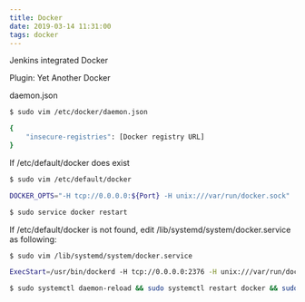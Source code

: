 ```yaml
---
title: Docker
date: 2019-03-14 11:31:00
tags: docker
---
```


Jenkins integrated Docker

<!-- more -->

Plugin: Yet Another Docker

daemon.json
```bash
$ sudo vim /etc/docker/daemon.json

{
    "insecure-registries": [Docker registry URL]
}
```

If /etc/default/docker does exist

```bash
$ sudo vim /etc/default/docker

DOCKER_OPTS="-H tcp://0.0.0.0:${Port} -H unix:///var/run/docker.sock"

$ sudo service docker restart
```

If /etc/default/docker is not found, edit /lib/systemd/system/docker.service as following:

```bash
$ sudo vim /lib/systemd/system/docker.service

ExecStart=/usr/bin/dockerd -H tcp://0.0.0.0:2376 -H unix:///var/run/docker.sock

$ sudo systemctl daemon-reload && sudo systemctl restart docker && sudo systemctl status docker
```